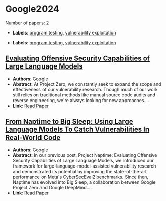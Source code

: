 # Google2024

Number of papers: 2

- **Labels**: [program testing](../../labels/program_testing.md), [vulnerability exploitation](../../labels/vulnerability_exploitation.md)

- **Labels**: [program testing](../../labels/program_testing.md), [vulnerability exploitation](../../labels/vulnerability_exploitation.md)

## [Evaluating Offensive Security Capabilities of Large Language Models](paper_2.md)
- **Authors**: Google
- **Abstract**: At Project Zero, we constantly seek to expand the scope and effectiveness of our vulnerability research. Though much of our work still relies on traditional methods like manual source code audits and reverse engineering, we're always looking for new approaches....
- **Link**: [Read Paper](https://googleprojectzero.blogspot.com/2024/06/project-naptime.html)


## [From Naptime to Big Sleep: Using Large Language Models To Catch Vulnerabilities In Real-World Code](paper_1.md)
- **Authors**: Google
- **Abstract**: In our previous post, Project Naptime: Evaluating Offensive Security Capabilities of Large Language Models, we introduced our framework for large-language-model-assisted vulnerability research and demonstrated its potential by improving the state-of-the-art performance on Meta's CyberSecEval2 benchmarks. Since then, Naptime has evolved into Big Sleep, a collaboration between Google Project Zero and Google DeepMind....
- **Link**: [Read Paper](https://googleprojectzero.blogspot.com/2024/10/from-naptime-to-big-sleep.html)
